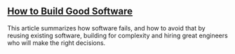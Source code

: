 ## [How to Build Good Software](https://github.com/Havimaki/useful-resources/blob/master/%5BGeneral%5D%20on%20programming/how-to-build-good-software.md)
<p>This article summarizes how software fails, and how to avoid that by reusing existing software, building for complexity and hiring great engineers who will make the right decisions.</p>
<!-- <details>
<summary><b>Elevator Pitch</b></summary>
<p>This article summarizes how software fails, and how to avoid that by reusing existing software, building for complexity and hiring great engineers who will make the right decisions.</p>
</details> -->